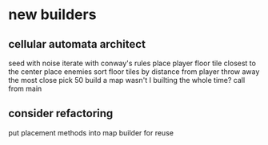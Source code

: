 # new builders

## cellular automata architect

seed with noise
iterate with conway's rules
place player
    floor tile closest to the center
place enemies
    sort floor tiles by distance from player
    throw away the most close
    pick 50
build a map
    wasn't I builting the whole time?
call from main


## consider refactoring

put placement methods into map builder for reuse